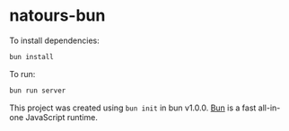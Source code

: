 # natours-bun

To install dependencies:

```bash
bun install
```

To run:

```bash
bun run server
```

This project was created using `bun init` in bun v1.0.0. [Bun](https://bun.sh) is a fast all-in-one JavaScript runtime.
